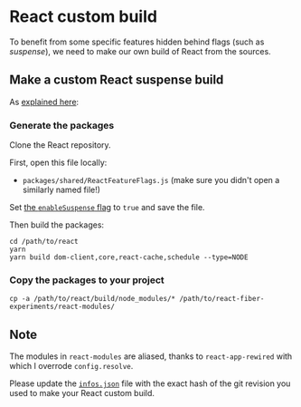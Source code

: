 # React custom build

To benefit from some specific features hidden behind flags (such as _suspense_), we need to make our own build of React from the sources.

## Make a custom React suspense build

As [explained here](https://github.com/facebook/react/tree/master/fixtures/unstable-async/suspense#readme):

### Generate the packages

Clone the React repository.

First, open this file locally:

- `packages/shared/ReactFeatureFlags.js` (make sure you didn't open a similarly named file!)

Set [the `enableSuspense` flag](https://github.com/facebook/react/blob/d79238f1eeb6634ba7a3df23c3b2709b56cbb8b2/packages/shared/ReactFeatureFlags.js#L19) to `true` and save the file.

Then build the packages:

```shell
cd /path/to/react
yarn
yarn build dom-client,core,react-cache,schedule --type=NODE
```

### Copy the packages to your project

```shell
cp -a /path/to/react/build/node_modules/* /path/to/react-fiber-experiments/react-modules/
```

## Note

The modules in `react-modules` are aliased, thanks to `react-app-rewired` with which I overrode `config.resolve`.

Please update the [`infos.json`](./infos.json) file with the exact hash of the git revision you used to make your React custom build.
